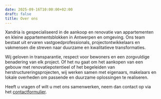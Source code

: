 ```yaml
---
date: 2025-09-16T10:00:00+02:00
draft: false
title: Over ons
---
```

Xandria is gespecialiseerd in de aankoop en renovatie van appartementen en kleine appartementsblokken in Antwerpen en omgeving. Ons team bestaat uit ervaren vastgoedprofessionals, projectontwikkelaars en vakmensen die streven naar duurzame en kwalitatieve transformaties.

Wij geloven in transparantie, respect voor bewoners en een zorgvuldige benadering van elk project. Of het nu gaat om het aankopen van een gebouw met renovatiepotentieel of het begeleiden van herstructureringsprojecten, wij werken samen met eigenaars, makelaars en lokale overheden om passende en duurzame oplossingen te realiseren.

Heeft u vragen of wilt u met ons samenwerken, neem dan contact op via het [contactformulier](https://xandria-bv.web.app/contact/). [](mailto:info@xandria.nl)
